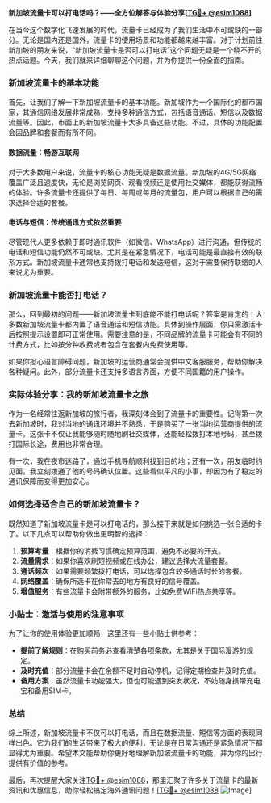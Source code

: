 **新加坡流量卡可以打电话吗？——全方位解答与体验分享[[TG💪+ @esim1088](https://t.me/s/esim1088)]**

在当今这个数字化飞速发展的时代，流量卡已经成为了我们生活中不可或缺的一部分。无论是国内还是国外，流量卡的使用场景和功能都越来越丰富。对于计划前往新加坡的朋友来说，“新加坡流量卡是否可以打电话”这个问题无疑是一个绕不开的热点话题。今天，我们就来详细聊聊这个问题，并为你提供一份全面的指南。

### 新加坡流量卡的基本功能

首先，让我们了解一下新加坡流量卡的基本功能。新加坡作为一个国际化的都市国家，其通信网络发展非常成熟，支持多种通信方式，包括语音通话、短信以及数据流量等。因此，市面上的新加坡流量卡大多具备这些功能。不过，具体的功能配置会因品牌和套餐而有所不同。

#### 数据流量：畅游互联网

对于大多数用户来说，流量卡的核心功能无疑是数据流量。新加坡的4G/5G网络覆盖广泛且速度快，无论是浏览网页、观看视频还是使用社交媒体，都能获得流畅的体验。许多流量卡还提供了每日、每周或每月的流量包，用户可以根据自己的需求选择合适的套餐。

#### 电话与短信：传统通讯方式依然重要

尽管现代人更多依赖于即时通讯软件（如微信、WhatsApp）进行沟通，但传统的电话和短信功能仍然不可或缺。尤其是在紧急情况下，电话可能是最直接有效的联系方式。新加坡流量卡通常也支持拨打电话和发送短信，这对于需要保持联络的人来说尤为重要。

### 新加坡流量卡能否打电话？

那么，回到最初的问题——新加坡流量卡到底能不能打电话呢？答案是肯定的！大多数新加坡流量卡都内置了语音通话和短信功能。具体到操作层面，你只需激活卡后按照提示设置即可正常使用。需要注意的是，不同品牌的流量卡可能会有不同的计费方式，比如按分钟收费或者包含在套餐内免费使用等。

如果你担心语言障碍问题，新加坡的运营商通常会提供中文客服服务，帮助你解决各种疑问。此外，部分流量卡还支持多语言界面，方便不同国籍的用户操作。

### 实际体验分享：我的新加坡流量卡之旅

作为一名经常往返新加坡的旅行者，我深刻体会到了流量卡的重要性。记得第一次去新加坡时，我对当地的通讯环境并不熟悉，于是购买了一张当地运营商提供的流量卡。这张卡不仅让我能够随时随地刷社交媒体，还能轻松拨打本地号码，甚至拨打国际长途，费用也非常合理。

有一次，我在夜市迷路了，通过手机导航顺利找到目的地；还有一次，朋友临时约见面，我立刻拨通了他的号码确认位置。这些看似平凡的小事，却因为有了稳定的通讯保障而变得更加安心。

### 如何选择适合自己的新加坡流量卡？

既然知道了新加坡流量卡是可以打电话的，那么接下来就是如何挑选一张合适的卡了。以下几点可以帮助你做出更明智的选择：

1. **预算考量**：根据你的消费习惯确定预算范围，避免不必要的开支。
2. **流量需求**：如果你喜欢刷短视频或在线办公，建议选择大流量套餐。
3. **通话频次**：如果需要频繁拨打电话，可以选择包含较多通话时长的套餐。
4. **网络覆盖**：确保所选卡在你常去的地方有良好的信号覆盖。
5. **增值服务**：有些流量卡会附带额外的服务，比如免费WiFi热点共享等。

### 小贴士：激活与使用的注意事项

为了让你的使用体验更加顺畅，这里还有一些小贴士供参考：

- **提前了解规则**：在购买前务必查看清楚各项条款，尤其是关于国际漫游的规定。
- **及时充值**：部分流量卡会在余额不足时自动停机，记得定期检查并及时充值。
- **备用方案**：虽然流量卡功能强大，但也可能遇到突发状况，不妨随身携带充电宝和备用SIM卡。

### 总结

综上所述，新加坡流量卡不仅可以打电话，而且在数据流量、短信等方面的表现同样出色。它为我们的生活带来了极大的便利，无论是在日常沟通还是紧急情况下都显得尤为重要。希望本文能帮助你更好地理解新加坡流量卡的功能，并为你的出行提供有价值的参考。

最后，再次提醒大家关注[TG💪+ @esim1088](https://t.me/s/esim1088)，那里汇聚了许多关于流量卡的最新资讯和优惠信息，助你轻松搞定海外通讯问题！[[TG💪+ @esim1088](https://t.me/s/esim1088) ![Image](https://i.postimg.cc/4NQfJmqS/Snipaste-2025-05-13-00-14-12.png)]